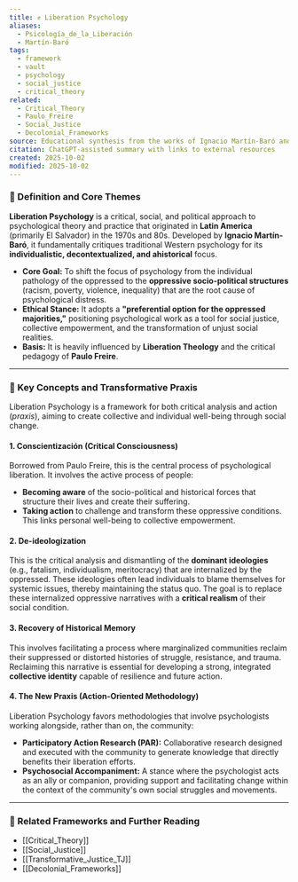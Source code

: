 ```yaml
---
title: ✊ Liberation Psychology
aliases:
  - Psicología_de_la_Liberación
  - Martín-Baró
tags:
  - framework
  - vault
  - psychology
  - social_justice
  - critical_theory
related:
  - Critical_Theory
  - Paulo_Freire
  - Social_Justice
  - Decolonial_Frameworks
source: Educational synthesis from the works of Ignacio Martín-Baró and Paulo Freire
citation: ChatGPT-assisted summary with links to external resources
created: 2025-10-02
modified: 2025-10-02
---
```


<!-- @format -->

### 🧩 Definition and Core Themes

**Liberation Psychology** is a critical, social, and political approach to psychological
theory and practice that originated in **Latin America** (primarily El Salvador) in the
1970s and 80s. Developed by **Ignacio Martín-Baró**, it fundamentally critiques
traditional Western psychology for its **individualistic, decontextualized, and
ahistorical** focus.

- **Core Goal:** To shift the focus of psychology from the individual pathology of the
  oppressed to the **oppressive socio-political structures** (racism, poverty, violence,
  inequality) that are the root cause of psychological distress.
- **Ethical Stance:** It adopts a **"preferential option for the oppressed
  majorities,"** positioning psychological work as a tool for social justice, collective
  empowerment, and the transformation of unjust social realities.
- **Basis:** It is heavily influenced by **Liberation Theology** and the critical
  pedagogy of **Paulo Freire**.

---

### 🧠 Key Concepts and Transformative Praxis

Liberation Psychology is a framework for both critical analysis and action (_praxis_),
aiming to create collective and individual well-being through social change.

#### 1. Conscientización (Critical Consciousness)

Borrowed from Paulo Freire, this is the central process of psychological liberation. It
involves the active process of people:

- **Becoming aware** of the socio-political and historical forces that structure their
  lives and create their suffering.
- **Taking action** to challenge and transform these oppressive conditions. This links
  personal well-being to collective empowerment.

#### 2. De-ideologization

This is the critical analysis and dismantling of the **dominant ideologies** (e.g.,
fatalism, individualism, meritocracy) that are internalized by the oppressed. These
ideologies often lead individuals to blame themselves for systemic issues, thereby
maintaining the status quo. The goal is to replace these internalized oppressive
narratives with a **critical realism** of their social condition.

#### 3. Recovery of Historical Memory

This involves facilitating a process where marginalized communities reclaim their
suppressed or distorted histories of struggle, resistance, and trauma. Reclaiming this
narrative is essential for developing a strong, integrated **collective identity**
capable of resilience and future action.

#### 4. The New Praxis (Action-Oriented Methodology)

Liberation Psychology favors methodologies that involve psychologists working alongside,
rather than on, the community:

- **Participatory Action Research (PAR):** Collaborative research designed and executed
  with the community to generate knowledge that directly benefits their liberation
  efforts.
- **Psychosocial Accompaniment:** A stance where the psychologist acts as an ally or
  companion, providing support and facilitating change within the context of the
  community's own social struggles and movements.

---

### 🔗 Related Frameworks and Further Reading

- [[Critical_Theory]]
- [[Social_Justice]]
- [[Transformative_Justice_TJ]]
- [[Decolonial_Frameworks]]
